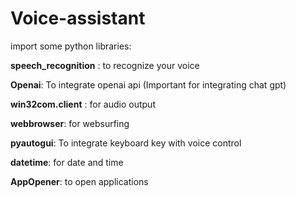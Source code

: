 # Voice-assistant
import some python libraries:

**speech_recognition** : to recognize your voice 

**Openai**: To integrate openai api (Important for integrating chat gpt) 

**win32com.client** : for audio output

**webbrowser**: for websurfing

**pyautogui**: To integrate keyboard key with voice control

**datetime**: for date and time

**AppOpener**: to open applications
